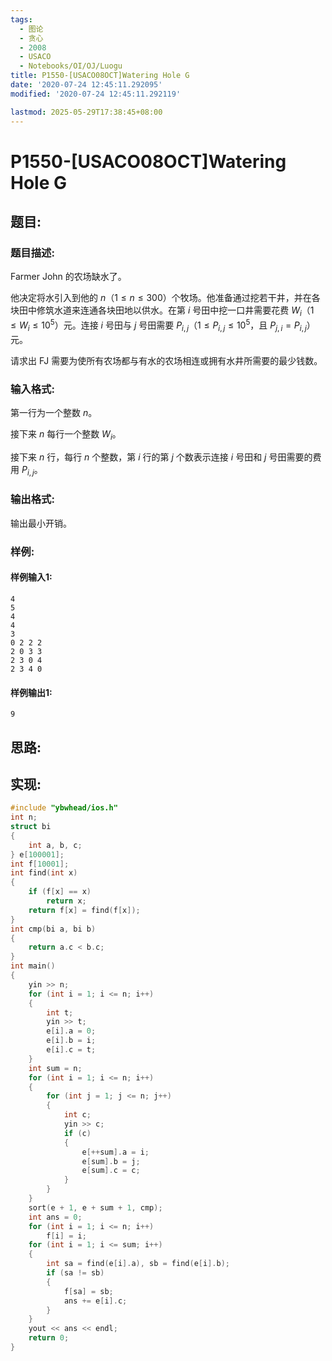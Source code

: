 ```yaml
---
tags: 
  - 图论
  - 贪心
  - 2008
  - USACO
  - Notebooks/OI/OJ/Luogu
title: P1550-[USACO08OCT]Watering Hole G
date: '2020-07-24 12:45:11.292095'
modified: '2020-07-24 12:45:11.292119'

lastmod: 2025-05-29T17:38:45+08:00
---
```

# P1550-[USACO08OCT]Watering Hole G
## 题目:
### 题目描述:
Farmer John 的农场缺水了。

他决定将水引入到他的 $n$（$1 \leq n \leq 300$）个牧场。他准备通过挖若干井，并在各块田中修筑水道来连通各块田地以供水。在第 $i$ 号田中挖一口井需要花费 $W_i$（$1 \leq W_i \leq 10^5$）元。连接 $i$ 号田与 $j$ 号田需要 $P_{i,j}$（$1 \leq P_{i,j} \leq 10^5$，且 $P_{j,i}=P_{i,j}$）元。

请求出 FJ 需要为使所有农场都与有水的农场相连或拥有水井所需要的最少钱数。
### 输入格式:
第一行为一个整数 $n$。

接下来 $n$ 每行一个整数 $W_i$。

接下来 $n$ 行，每行 $n$ 个整数，第 $i$ 行的第 $j$ 个数表示连接 $i$ 号田和 $j$ 号田需要的费用 $P_{i,j}$。
### 输出格式:
输出最小开销。

### 样例:
#### 样例输入1:
```
4
5
4
4
3
0 2 2 2
2 0 3 3
2 3 0 4
2 3 4 0
```
#### 样例输出1:
```
9
```
## 思路:

## 实现:
```cpp
#include "ybwhead/ios.h"
int n;
struct bi
{
    int a, b, c;
} e[100001];
int f[10001];
int find(int x)
{
    if (f[x] == x)
        return x;
    return f[x] = find(f[x]);
}
int cmp(bi a, bi b)
{
    return a.c < b.c;
}
int main()
{
    yin >> n;
    for (int i = 1; i <= n; i++)
    {
        int t;
        yin >> t;
        e[i].a = 0;
        e[i].b = i;
        e[i].c = t;
    }
    int sum = n;
    for (int i = 1; i <= n; i++)
    {
        for (int j = 1; j <= n; j++)
        {
            int c;
            yin >> c;
            if (c)
            {
                e[++sum].a = i;
                e[sum].b = j;
                e[sum].c = c;
            }
        }
    }
    sort(e + 1, e + sum + 1, cmp);
    int ans = 0;
    for (int i = 1; i <= n; i++)
        f[i] = i;
    for (int i = 1; i <= sum; i++)
    {
        int sa = find(e[i].a), sb = find(e[i].b);
        if (sa != sb)
        {
            f[sa] = sb;
            ans += e[i].c;
        }
    }
    yout << ans << endl;
    return 0;
}
```
